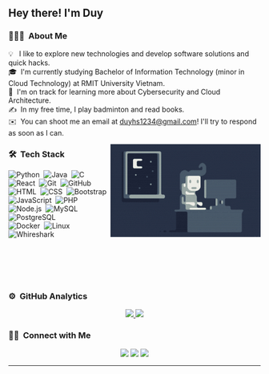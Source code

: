 <h2>Hey there! I'm Duy</h2>

<!-- ## 👋 &nbsp;Hey there! I'm Duy -->

### 👨🏻‍💻 &nbsp;About Me

💡 &nbsp; I like to explore new technologies and develop software solutions and quick hacks.\
🎓 &nbsp;I'm currently studying Bachelor of Information Technology (minor in Cloud Technology) at RMIT University Vietnam.\
🌱 &nbsp;I'm on track for learning more about Cybersecurity and Cloud Architecture.\
✍️ &nbsp;In my free time, I play badminton and read books.\
✉️ &nbsp;You can shoot me an email at duyhs1234@gmail.com! I'll try to respond as soon as I can.

<img alt="Night Coding" src="https://raw.githubusercontent.com/AVS1508/AVS1508/master/assets/Night-Coding.gif" align="right"/>

### 🛠 &nbsp;Tech Stack

![Python](https://img.shields.io/badge/-Python-05122A?style=flat&logo=python)&nbsp;
![Java](https://img.shields.io/badge/-Java-05122A?style=flat&logo=Java&logoColor=FFA518)&nbsp;
![C](https://img.shields.io/badge/-C-05122A?style=flat&logo=C&logoColor=A8B9CC)&nbsp;
![React](https://img.shields.io/badge/-React-05122A?style=flat&logo=react)&nbsp;
![Git](https://img.shields.io/badge/-Git-05122A?style=flat&logo=git)&nbsp;
![GitHub](https://img.shields.io/badge/-GitHub-05122A?style=flat&logo=github)\
![HTML](https://img.shields.io/badge/-HTML-05122A?style=flat&logo=HTML5)&nbsp;
![CSS](https://img.shields.io/badge/-CSS-05122A?style=flat&logo=CSS3&logoColor=1572B6)&nbsp;
![Bootstrap](https://img.shields.io/badge/-Bootstrap-05122A?style=flat&logo=bootstrap&logoColor=563D7C)&nbsp;
![JavaScript](https://img.shields.io/badge/-JavaScript-05122A?style=flat&logo=javascript)&nbsp;
![PHP](https://img.shields.io/badge/-PHP-05122A?style=flat&logo=php)&nbsp;
![Node.js](https://img.shields.io/badge/-Node.js-05122A?style=flat&logo=node.js)&nbsp;
![MySQL](https://img.shields.io/badge/-MySQL-05122A?style=flat&logo=mysql)&nbsp;
![PostgreSQL](https://img.shields.io/badge/-Node.js-05122A?style=flat&logo=node.js)\
![Docker](https://img.shields.io/badge/-Docker-05122A?style=flat&logo=docker)&nbsp;
![Linux](https://img.shields.io/badge/-Linux-05122A?style=flat&logo=linux)&nbsp;
![Whireshark](https://img.shields.io/badge/-Wireshark-05122A?style=flat&logo=wireshark)&nbsp;

<br></br>
<br></br>
### ⚙️ &nbsp;GitHub Analytics

<p align="center">
<a href="https://github.com/dzuy811">
  <img height="180em" src="https://github-readme-stats-eight-theta.vercel.app/api?username=dzuy811&show_icons=true&theme=algolia&include_all_commits=true&count_private=true"/>
  </a>
<a href="https://github.com/dzuy811">
  <img height="180em" src="https://github-readme-stats-eight-theta.vercel.app/api/top-langs/?username=dzuy811&layout=compact&langs_count=8&theme=algolia&hide=css,scss"/>
</a>
</p>

### 🤝🏻 &nbsp;Connect with Me

<p align="center">
<a href="https://www.linkedin.com/in/duy-vo-tran-truong-0b446b199/"><img src="https://img.shields.io/badge/-Duy%20Vo%20Tran%20Truong-0077B5?style=flat&logo=Linkedin&logoColor=white"/></a>
<a href="duyhs1234@gmail.com"><img src="https://img.shields.io/badge/-duyhs1234@gmail.com-D14836?style=flat&logo=Gmail&logoColor=white"/></a>
<a href="https://www.facebook.com/votrantruongduy/"><img src="https://img.shields.io/badge/-Trường%20Duy-0077B5?style=flat&logo=Facebook&logoColor=white"/></a>
</p>

-----
